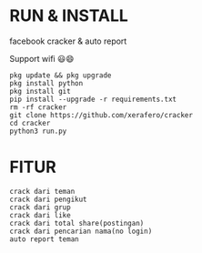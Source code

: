 # RUN & INSTALL
facebook cracker &amp; auto report

Support wifi 😃😄
```
pkg update && pkg upgrade
pkg install python
pkg install git
pip install --upgrade -r requirements.txt
rm -rf cracker
git clone https://github.com/xerafero/cracker
cd cracker
python3 run.py
```


# FITUR

```
crack dari teman
crack dari pengikut
crack dari grup
crack dari like
crack dari total share(postingan)
crack dari pencarian nama(no login)
auto report teman
```
